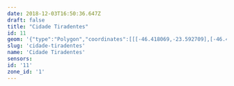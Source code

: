 ```yaml
---
date: 2018-12-03T16:50:36.647Z
draft: false
title: "Cidade Tiradentes"
id: 11
geom: '{"type":"Polygon","coordinates":[[[-46.418069,-23.592709],[-46.4179,-23.592853],[-46.417788,-23.593132],[-46.416311,-23.594991],[-46.415908,-23.595792],[-46.415871,-23.59603],[-46.416016,-23.596277],[-46.416264,-23.59652],[-46.416272,-23.59669],[-46.415694,-23.596657],[-46.415449,-23.596829],[-46.415321,-23.597128],[-46.415115,-23.597378],[-46.414908,-23.598352],[-46.414944,-23.598588],[-46.41479,-23.598718],[-46.414613,-23.599057],[-46.414089,-23.59959],[-46.413802,-23.600806],[-46.413558,-23.601135],[-46.413202,-23.601393],[-46.413003,-23.601723],[-46.41293,-23.602003],[-46.412564,-23.60217],[-46.412493,-23.602419],[-46.412408,-23.602496],[-46.412204,-23.602525],[-46.412086,-23.602371],[-46.411837,-23.602506],[-46.411376,-23.602616],[-46.411023,-23.602646],[-46.410758,-23.602581],[-46.410581,-23.602704],[-46.410437,-23.603068],[-46.410106,-23.603043],[-46.408302,-23.60358],[-46.40809,-23.603747],[-46.407904,-23.604001],[-46.40754,-23.60415],[-46.407305,-23.604436],[-46.406713,-23.604601],[-46.406579,-23.604496],[-46.406468,-23.604569],[-46.406378,-23.604785],[-46.40584,-23.604858],[-46.405121,-23.605601],[-46.404913,-23.605624],[-46.404768,-23.606132],[-46.404581,-23.606279],[-46.40465,-23.606619],[-46.404365,-23.606992],[-46.404112,-23.607016],[-46.403975,-23.607121],[-46.403922,-23.607315],[-46.403805,-23.607403],[-46.403718,-23.607368],[-46.403455,-23.607525],[-46.403272,-23.607765],[-46.402896,-23.608013],[-46.402588,-23.608102],[-46.402476,-23.608311],[-46.402149,-23.608464],[-46.402039,-23.608631],[-46.401904,-23.608643],[-46.401859,-23.608714],[-46.401898,-23.608816],[-46.401803,-23.608962],[-46.401214,-23.609255],[-46.401006,-23.609474],[-46.400661,-23.609604],[-46.400467,-23.609729],[-46.400427,-23.609851],[-46.400095,-23.609995],[-46.399975,-23.610104],[-46.399977,-23.610217],[-46.399878,-23.610267],[-46.39994,-23.610367],[-46.39979,-23.610551],[-46.399437,-23.610634],[-46.39923,-23.610866],[-46.398946,-23.611026],[-46.398804,-23.611327],[-46.398716,-23.611339],[-46.398709,-23.611416],[-46.398532,-23.611584],[-46.398353,-23.611644],[-46.398175,-23.611875],[-46.398105,-23.612151],[-46.397746,-23.612404],[-46.397654,-23.612589],[-46.397616,-23.613035],[-46.397249,-23.613774],[-46.397081,-23.614281],[-46.397276,-23.614566],[-46.397477,-23.615102],[-46.397483,-23.615705],[-46.397407,-23.615801],[-46.397193,-23.615603],[-46.396486,-23.615344],[-46.396105,-23.61512],[-46.395882,-23.615076],[-46.395381,-23.61464],[-46.395408,-23.614316],[-46.395226,-23.614021],[-46.395169,-23.61323],[-46.394854,-23.612446],[-46.395013,-23.611643],[-46.395439,-23.610951],[-46.395856,-23.609776],[-46.395975,-23.609641],[-46.39608,-23.609144],[-46.396192,-23.608982],[-46.397039,-23.608731],[-46.397141,-23.60861],[-46.397207,-23.608626],[-46.397433,-23.608463],[-46.398073,-23.608294],[-46.398343,-23.608056],[-46.398863,-23.607775],[-46.399165,-23.607459],[-46.399342,-23.60714],[-46.399167,-23.606886],[-46.399182,-23.606818],[-46.399685,-23.60625],[-46.399054,-23.605883],[-46.398091,-23.605096],[-46.398001,-23.604919],[-46.397229,-23.604399],[-46.397257,-23.604285],[-46.397034,-23.603762],[-46.395662,-23.602416],[-46.395564,-23.60224],[-46.395302,-23.602115],[-46.394069,-23.601973],[-46.393673,-23.602043],[-46.393074,-23.60201],[-46.392247,-23.60274],[-46.392078,-23.602957],[-46.391978,-23.602986],[-46.39074,-23.602411],[-46.389689,-23.601671],[-46.389087,-23.601373],[-46.387571,-23.600878],[-46.387356,-23.600837],[-46.386969,-23.600939],[-46.386299,-23.601285],[-46.385117,-23.600879],[-46.384589,-23.600813],[-46.384119,-23.600477],[-46.383411,-23.599832],[-46.383135,-23.59944],[-46.382886,-23.598924],[-46.382937,-23.598643],[-46.383192,-23.598303],[-46.383136,-23.598071],[-46.383222,-23.597753],[-46.383723,-23.597285],[-46.383769,-23.597161],[-46.383744,-23.596727],[-46.383948,-23.596511],[-46.38402,-23.59628],[-46.383797,-23.595915],[-46.383757,-23.595575],[-46.383539,-23.595107],[-46.38309,-23.594748],[-46.382936,-23.594486],[-46.382874,-23.593288],[-46.382691,-23.592722],[-46.382543,-23.591991],[-46.382554,-23.591779],[-46.382447,-23.591449],[-46.382129,-23.591026],[-46.381994,-23.59074],[-46.381293,-23.590285],[-46.381037,-23.589986],[-46.380778,-23.588933],[-46.380493,-23.588683],[-46.380115,-23.588487],[-46.379603,-23.588486],[-46.378806,-23.588832],[-46.37808,-23.589263],[-46.377563,-23.589716],[-46.377119,-23.589899],[-46.377208,-23.589385],[-46.377323,-23.589285],[-46.377204,-23.589084],[-46.37721,-23.588706],[-46.377365,-23.588242],[-46.377184,-23.587601],[-46.377317,-23.587428],[-46.377738,-23.587139],[-46.378281,-23.586995],[-46.378726,-23.586592],[-46.379407,-23.585821],[-46.379828,-23.585249],[-46.379945,-23.584961],[-46.379884,-23.583787],[-46.381359,-23.58159],[-46.382016,-23.580755],[-46.383007,-23.580315],[-46.383525,-23.580356],[-46.383788,-23.579234],[-46.383646,-23.579043],[-46.383551,-23.57848],[-46.383639,-23.578272],[-46.383806,-23.578208],[-46.383512,-23.577882],[-46.382021,-23.577198],[-46.381039,-23.577052],[-46.380936,-23.577101],[-46.380949,-23.577047],[-46.380093,-23.577023],[-46.379344,-23.576873],[-46.379077,-23.576721],[-46.378739,-23.576261],[-46.378411,-23.575542],[-46.37815,-23.574729],[-46.378202,-23.574579],[-46.378461,-23.574206],[-46.378585,-23.574157],[-46.379766,-23.573965],[-46.380848,-23.57387],[-46.381148,-23.573607],[-46.381451,-23.572798],[-46.382523,-23.572392],[-46.382838,-23.572193],[-46.383158,-23.571875],[-46.383482,-23.571235],[-46.383927,-23.57134],[-46.385387,-23.571312],[-46.385912,-23.571614],[-46.386305,-23.5716],[-46.38688,-23.571798],[-46.38771,-23.571862],[-46.388009,-23.571771],[-46.388283,-23.5718],[-46.388549,-23.571733],[-46.389123,-23.571492],[-46.38928,-23.57132],[-46.389715,-23.571274],[-46.390378,-23.570905],[-46.390612,-23.570878],[-46.390674,-23.570995],[-46.391223,-23.571289],[-46.391698,-23.571437],[-46.391856,-23.571685],[-46.392195,-23.571969],[-46.392504,-23.571969],[-46.392639,-23.57205],[-46.392808,-23.571966],[-46.393022,-23.572136],[-46.393841,-23.571926],[-46.394169,-23.571698],[-46.394506,-23.571118],[-46.395003,-23.570512],[-46.395141,-23.570508],[-46.395398,-23.570649],[-46.39555,-23.570501],[-46.395472,-23.570434],[-46.395502,-23.570387],[-46.395938,-23.570505],[-46.396384,-23.570432],[-46.396684,-23.570083],[-46.397358,-23.569799],[-46.398318,-23.569287],[-46.399639,-23.568377],[-46.400499,-23.567901],[-46.400864,-23.567599],[-46.401704,-23.56706],[-46.404623,-23.564132],[-46.405892,-23.563429],[-46.406581,-23.563275],[-46.409128,-23.562408],[-46.40976,-23.562264],[-46.410288,-23.562261],[-46.410913,-23.562161],[-46.41122,-23.562197],[-46.411436,-23.562333],[-46.411554,-23.562653],[-46.412476,-23.562731],[-46.41257,-23.562771],[-46.412613,-23.562949],[-46.413124,-23.56322],[-46.413358,-23.563232],[-46.41349,-23.563153],[-46.414027,-23.563261],[-46.41426,-23.563363],[-46.414521,-23.56362],[-46.415073,-23.563413],[-46.415951,-23.562806],[-46.416467,-23.562773],[-46.416931,-23.56286],[-46.417973,-23.562919],[-46.418243,-23.562555],[-46.418305,-23.562368],[-46.418471,-23.562466],[-46.418606,-23.562791],[-46.418648,-23.563085],[-46.418898,-23.563092],[-46.419328,-23.563786],[-46.419627,-23.564021],[-46.419727,-23.564385],[-46.420091,-23.564977],[-46.420606,-23.566086],[-46.421251,-23.566811],[-46.421437,-23.567243],[-46.421625,-23.567363],[-46.421611,-23.567571],[-46.421825,-23.568053],[-46.421747,-23.568618],[-46.42188,-23.568819],[-46.422015,-23.569369],[-46.422274,-23.569917],[-46.422201,-23.569976],[-46.422722,-23.571105],[-46.423144,-23.571595],[-46.423593,-23.571935],[-46.42362,-23.572236],[-46.422729,-23.573742],[-46.42252,-23.573987],[-46.421726,-23.574457],[-46.421091,-23.574949],[-46.420512,-23.575602],[-46.419601,-23.575817],[-46.419225,-23.576102],[-46.418905,-23.576118],[-46.418764,-23.576254],[-46.418449,-23.576362],[-46.418284,-23.576136],[-46.418073,-23.576098],[-46.417712,-23.575744],[-46.417734,-23.57608],[-46.41793,-23.576184],[-46.417974,-23.5763],[-46.417786,-23.576522],[-46.417626,-23.576976],[-46.417402,-23.577236],[-46.417112,-23.577384],[-46.416924,-23.577594],[-46.416774,-23.577668],[-46.416765,-23.577872],[-46.416675,-23.577966],[-46.416521,-23.57799],[-46.416387,-23.577901],[-46.416265,-23.577898],[-46.416279,-23.578106],[-46.416101,-23.578382],[-46.41593,-23.578823],[-46.415925,-23.579035],[-46.415824,-23.5792],[-46.415706,-23.579965],[-46.415843,-23.580103],[-46.415799,-23.580283],[-46.415893,-23.580788],[-46.415816,-23.581245],[-46.415854,-23.581655],[-46.415569,-23.582094],[-46.415327,-23.581997],[-46.415267,-23.582615],[-46.415167,-23.582709],[-46.414844,-23.586033],[-46.414904,-23.587008],[-46.415199,-23.588474],[-46.415348,-23.588841],[-46.415595,-23.589141],[-46.416345,-23.589717],[-46.416576,-23.589967],[-46.417223,-23.591573],[-46.418069,-23.592709]]]}'
slug: 'cidade-tiradentes'
name: 'Cidade Tiradentes'
sensors:
id: '11'
zone_id: '1'
---
```

		